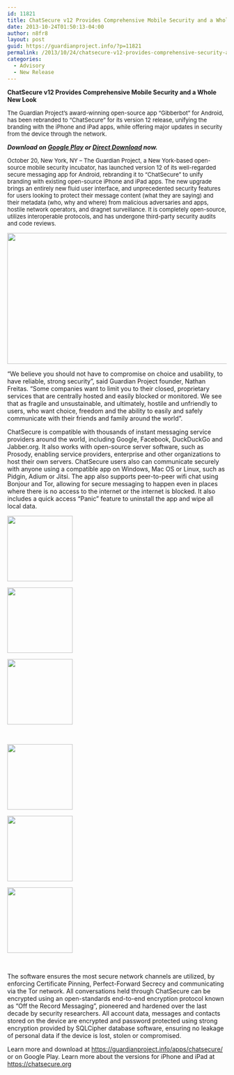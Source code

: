 ```yaml
---
id: 11821
title: ChatSecure v12 Provides Comprehensive Mobile Security and a Whole New Look
date: 2013-10-24T01:50:13-04:00
author: n8fr8
layout: post
guid: https://guardianproject.info/?p=11821
permalink: /2013/10/24/chatsecure-v12-provides-comprehensive-security-and-a-whole-new-look/
categories:
  - Advisory
  - New Release
---
```

<p dir="ltr">
  <strong>ChatSecure v12 Provides Comprehensive Mobile Security and a Whole New Look</strong><strong><span style="font-size: 13px;"><br /> </span></strong>
</p>

<p dir="ltr">
  <span style="font-size: 13px;">The Guardian Project’s award-winning open-source app “Gibberbot” for Android, has been rebranded to “ChatSecure” for its version 12 release, unifying the branding with the iPhone and iPad apps, while offering major updates in security from the device through the network.</span>
</p>

<p dir="ltr">
  <em><strong>Download on <a href="https://play.google.com/store/apps/details?id=info.guardianproject.otr.app.im">Google Play</a> or <a href="https://guardianproject.info/releases/chatsecure-latest.apk">Direct Download</a> now.</strong></em>
</p>

<p dir="ltr">
  <span style="font-size: 13px;">October 20, New York, NY &#8211; The Guardian Project, a New York-based open-source mobile security incubator, has launched version 12 of its well-regarded secure messaging app for Android, rebranding it to “ChatSecure” to unify branding with existing open-source iPhone and iPad apps. The new upgrade brings an entirely new fluid user interface, and unprecedented security features for users looking to protect their message content (what they are saying) and their metadata (who, why and where) from malicious adversaries and apps, hostile network operators, and dragnet surveillance. It is completely open-source, utilizes interoperable protocols, and has undergone third-party security audits and code reviews.</span>
</p>

<p dir="ltr">
  <img class="alignnone" alt="" src="https://guardianproject.info/wp-content/uploads/2010/06/store_new.png" width="614" height="300" />
</p>

<p dir="ltr">
  “We believe you should not have to compromise on choice and usability, to have reliable, strong security”, said Guardian Project founder, Nathan Freitas. “Some companies want to limit you to their closed, proprietary services that are centrally hosted and easily blocked or monitored. We see that as fragile and unsustainable, and ultimately, hostile and unfriendly to users, who want choice, freedom and the ability to easily and safely communicate with their friends and family around the world”.
</p>

<p dir="ltr">
  ChatSecure is compatible with thousands of instant messaging service providers around the world, including Google, Facebook, DuckDuckGo and Jabber.org. It also works with open-source server software, such as Prosody, enabling service providers, enterprise and other organizations to host their own servers. ChatSecure users also can communicate securely with anyone using a compatible app on Windows, Mac OS or Linux, such as Pidgin, Adium or Jitsi. The app also supports peer-to-peer wifi chat using Bonjour and Tor, allowing for secure messaging to happen even in places where there is no access to the internet or the internet is blocked. It also includes a quick access “Panic” feature to uninstall the app and wipe all local data.
</p>

<div id='gallery-9' class='gallery galleryid-11821 gallery-columns-3 gallery-size-thumbnail'>
  <dl class='gallery-item'>
    <dt class='gallery-icon portrait'>
      <a href='https://guardianproject.info/2013/10/24/chatsecure-v12-provides-comprehensive-security-and-a-whole-new-look/device-2013-10-24-013158/'><img width="150" height="150" src="http://guardianproject.info/wp-content/uploads/2013/10/device-2013-10-24-013158-150x150.png" class="attachment-thumbnail size-thumbnail" alt="" /></a>
    </dt>
  </dl>
  
  <dl class='gallery-item'>
    <dt class='gallery-icon portrait'>
      <a href='https://guardianproject.info/2013/10/24/chatsecure-v12-provides-comprehensive-security-and-a-whole-new-look/device-2013-10-24-013343/'><img width="150" height="150" src="http://guardianproject.info/wp-content/uploads/2013/10/device-2013-10-24-013343-150x150.png" class="attachment-thumbnail size-thumbnail" alt="" /></a>
    </dt>
  </dl>
  
  <dl class='gallery-item'>
    <dt class='gallery-icon portrait'>
      <a href='https://guardianproject.info/2013/10/24/chatsecure-v12-provides-comprehensive-security-and-a-whole-new-look/device-2013-10-24-013623/'><img width="150" height="150" src="http://guardianproject.info/wp-content/uploads/2013/10/device-2013-10-24-013623-150x150.png" class="attachment-thumbnail size-thumbnail" alt="" /></a>
    </dt>
  </dl>
  
  <br style="clear: both" />
  
  <dl class='gallery-item'>
    <dt class='gallery-icon portrait'>
      <a href='https://guardianproject.info/2013/10/24/chatsecure-v12-provides-comprehensive-security-and-a-whole-new-look/device-2013-10-24-013652/'><img width="150" height="150" src="http://guardianproject.info/wp-content/uploads/2013/10/device-2013-10-24-013652-150x150.png" class="attachment-thumbnail size-thumbnail" alt="" /></a>
    </dt>
  </dl>
  
  <dl class='gallery-item'>
    <dt class='gallery-icon portrait'>
      <a href='https://guardianproject.info/2013/10/24/chatsecure-v12-provides-comprehensive-security-and-a-whole-new-look/device-2013-10-24-014752/'><img width="150" height="150" src="http://guardianproject.info/wp-content/uploads/2013/10/device-2013-10-24-014752-150x150.png" class="attachment-thumbnail size-thumbnail" alt="" /></a>
    </dt>
  </dl>
  
  <dl class='gallery-item'>
    <dt class='gallery-icon portrait'>
      <a href='https://guardianproject.info/2013/10/24/chatsecure-v12-provides-comprehensive-security-and-a-whole-new-look/device-2013-10-24-014836/'><img width="150" height="150" src="http://guardianproject.info/wp-content/uploads/2013/10/device-2013-10-24-014836-150x150.png" class="attachment-thumbnail size-thumbnail" alt="" /></a>
    </dt>
  </dl>
  
  <br style="clear: both" />
</div>

<p dir="ltr">
  The software ensures the most secure network channels are utilized, by enforcing Certificate Pinning, Perfect-Forward Secrecy and communicating via the Tor network. All conversations held through ChatSecure can be encrypted using an open-standards end-to-end encryption protocol known as “Off the Record Messaging”, pioneered and hardened over the last decade by security researchers. All account data, messages and contacts stored on the device are encrypted and password protected using strong encryption provided by SQLCipher database software, ensuring no leakage of personal data if the device is lost, stolen or compromised.
</p>

Learn more and download at <https://guardianproject.info/apps/chatsecure/> or on Google Play. Learn more about the versions for iPhone and iPad at <https://chatsecure.org>